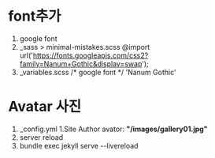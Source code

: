 # font추가 
1. google font
  1. _sass > minimal-mistakes.scss
    @import url('https://fonts.googleapis.com/css2?family=Nanum+Gothic&display=swap');
  1. _variables.scss
    /* google font */
    'Nanum Gothic'
  
# Avatar 사진 
1. _config.yml
  1.Site Author
    avator: **"/images/gallery01.jpg"**    
1. server reload 
  1. bundle exec jekyll serve --livereload